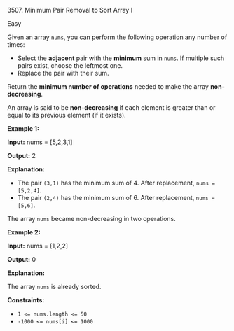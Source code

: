 3507\. Minimum Pair Removal to Sort Array I

Easy

Given an array `nums`, you can perform the following operation any number of times:

*   Select the **adjacent** pair with the **minimum** sum in `nums`. If multiple such pairs exist, choose the leftmost one.
*   Replace the pair with their sum.

Return the **minimum number of operations** needed to make the array **non-decreasing**.

An array is said to be **non-decreasing** if each element is greater than or equal to its previous element (if it exists).

**Example 1:**

**Input:** nums = [5,2,3,1]

**Output:** 2

**Explanation:**

*   The pair `(3,1)` has the minimum sum of 4. After replacement, `nums = [5,2,4]`.
*   The pair `(2,4)` has the minimum sum of 6. After replacement, `nums = [5,6]`.

The array `nums` became non-decreasing in two operations.

**Example 2:**

**Input:** nums = [1,2,2]

**Output:** 0

**Explanation:**

The array `nums` is already sorted.

**Constraints:**

*   `1 <= nums.length <= 50`
*   `-1000 <= nums[i] <= 1000`